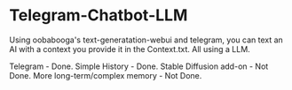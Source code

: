 # Telegram-Chatbot-LLM
Using oobabooga's text-generatation-webui and telegram, you can text an AI with a context you provide it in the Context.txt. All using a LLM.

Telegram - Done.
Simple History - Done.
Stable Diffusion add-on - Not Done.
More long-term/complex memory - Not Done.
